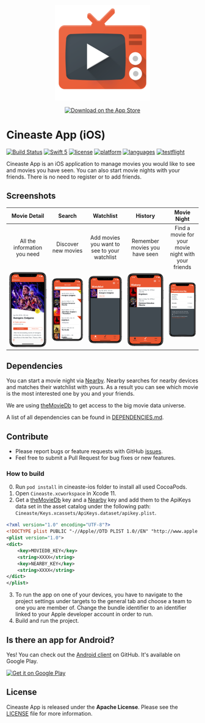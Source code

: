 <p align="center"><a href="https://itunes.apple.com/us/app/cineaste-app/id1402748020"><img src="assets/logo.png" width="250" /></a></p>

<p align="center"><a href="https://itunes.apple.com/us/app/cineaste-app/id1402748020"><img alt='Download on the App Store' src="https://linkmaker.itunes.apple.com/assets/shared/badges/en-us/appstore-lrg.svg" width="150" /></a></p>

# Cineaste App (iOS)

[![Build Status](https://travis-ci.com/spacepandas/cineaste-ios.svg?branch=master)](https://travis-ci.org/spacepandas/cineaste-ios.svg?branch=master)
[![Swift 5](https://img.shields.io/badge/Swift-5-orange.svg)](https://swift.org)
[![license](https://img.shields.io/badge/license-Apache-lightgrey.svg)](https://github.com/spacepandas/cineaste-ios/blob/master/LICENSE)
[![platform](https://img.shields.io/badge/platform-iOS_11+-lightgrey.svg)](https://img.shields.io/badge/platform-iOS_11+-lightgrey.svg)
[![languages](https://img.shields.io/badge/languages-en,_de-lightgrey.svg)](https://img.shields.io/badge/languages-en,_de-lightgrey.svg)
[![testflight](https://img.shields.io/badge/Join-TestFlight-blue.svg)](https://testflight.apple.com/join/sAfD3j8m)

Cineaste App is an iOS application to manage movies you would like to see and movies you have seen.
You can also start movie nights with your friends. There is no need to register or to add friends.

## Screenshots

| Movie Detail      | Search      | Watchlist      | History   | Movie Night      |
|:-----------------:|:-----------:|:--------------:|:---------:|:----------------:|
| All the information you need | Discover new movies | Add movies you want to see to your watchlist | Remember movies you have seen | Find a movie for your movie night with your friends |
| ![movie-detail][] | ![search][] | ![watchlist][] | ![seen][] | ![movie-night][] |

## Dependencies

You can start a movie night via [Nearby][nearbyLink]. Nearby searches for nearby devices and matches their watchlist with yours.
As a result you can see which movie is the most interested one by you and your friends.

We are using [theMovieDb][theMovieDb] to get access to the big movie data universe.

A list of all dependencies can be found in [DEPENDENCIES.md](https://github.com/spacepandas/cineaste-ios/blob/master/DEPENDENCIES.md).

## Contribute

- Please report bugs or feature requests with GitHub [issues](https://github.com/spacepandas/cineaste-ios/issues).
- Feel free to submit a Pull Request for bug fixes or new features.

### How to build

0. Run `pod install` in cineaste-ios folder to install all used CocoaPods.
1. Open `Cineaste.xcworkspace` in Xcode 11.
2. Get a [theMovieDb][theMovieDb] key and a [Nearby][nearbyLink] key and add them to the ApiKeys data set in the asset catalog under the following path: `Cineaste/Keys.xcassets/ApiKeys.dataset/apikey.plist`.

```xml 
<?xml version="1.0" encoding="UTF-8"?>
<!DOCTYPE plist PUBLIC "-//Apple//DTD PLIST 1.0//EN" "http://www.apple.com/DTDs/PropertyList-1.0.dtd">
<plist version="1.0">
<dict>
	<key>MOVIEDB_KEY</key>
	<string>XXXX</string>
	<key>NEARBY_KEY</key>
	<string>XXXX</string>
</dict>
</plist>
```

3. To run the app on one of your devices, you have to navigate to the project settings under targets to the general tab and choose a team to one you are member of. Change the bundle identifier to an identifier linked to your Apple developer account in order to run.
4. Build and run the project.

## Is there an app for Android?

Yes! You can check out the [Android client](https://github.com/spacepandas/cineaste-android) on GitHub. It's available on Google Play.

<a href='https://play.google.com/store/apps/details?id=de.cineaste.android&pcampaignid=MKT-Other-global-all-co-prtnr-py-PartBadge-Mar2515-1'><img alt='Get it on Google Play' src='https://play.google.com/intl/en_us/badges/images/apps/en-play-badge.png' height="45px"/></a>

## License

Cineaste App is released under the **Apache License**. Please see the [LICENSE](https://github.com/spacepandas/cineaste-ios/blob/master/LICENSE) file for more information.

[nearbyLink]: https://developers.google.com/nearby/messages/overview
[theMovieDb]: https://www.themoviedb.org/
[Kingfisher]: https://github.com/onevcat/Kingfisher
[movie-detail]: /assets/iPhone%20X-01_watchlist_detail_framed.png
[search]: /assets/iPhone%20X-02_search_framed.png
[watchlist]: /assets/iPhone%20X-03_watchlist_framed.png
[seen]: /assets/iPhone%20X-04_seenList_framed.png
[movie-night]: /assets/iPhone%20X-05_startMovieNight_friendsFound_framed.png
